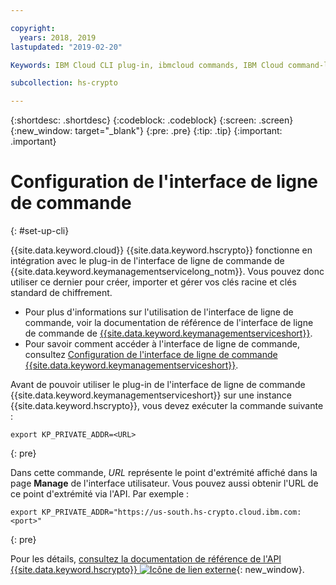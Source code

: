 ```yaml
---

copyright:
  years: 2018, 2019
lastupdated: "2019-02-20"

Keywords: IBM Cloud CLI plug-in, ibmcloud commands, IBM Cloud command-line interface

subcollection: hs-crypto

---
```


{:shortdesc: .shortdesc}
{:codeblock: .codeblock}
{:screen: .screen}
{:new_window: target="_blank"}
{:pre: .pre}
{:tip: .tip}
{:important: .important}

# Configuration de l'interface de ligne de commande
{: #set-up-cli}

{{site.data.keyword.cloud}} {{site.data.keyword.hscrypto}} fonctionne en intégration avec le plug-in de l'interface de ligne de commande de {{site.data.keyword.keymanagementservicelong_notm}}. Vous pouvez donc utiliser ce dernier pour créer, importer et gérer vos clés racine et clés standard de chiffrement.

- Pour plus d'informations sur l'utilisation de l'interface de ligne de commande, voir la documentation de référence de l'interface de ligne de commande de [{{site.data.keyword.keymanagementserviceshort}}](/docs/services/key-protect/cli-reference.html).
- Pour savoir comment accéder à l'interface de ligne de commande, consultez [Configuration de l'interface de ligne de commande {{site.data.keyword.keymanagementserviceshort}}](/docs/services/key-protect/set-up-cli.html).

Avant de pouvoir utiliser le plug-in de l'interface de ligne de commande {{site.data.keyword.keymanagementserviceshort}} sur une instance {{site.data.keyword.hscrypto}}, vous devez exécuter la commande suivante :

```
export KP_PRIVATE_ADDR=<URL>
```
{: pre}

Dans cette commande, *URL* représente le point d'extrémité affiché dans la page **Manage** de l'interface utilisateur. Vous pouvez aussi obtenir l'URL de ce point d'extrémité via l'API. Par exemple :

```
export KP_PRIVATE_ADDR="https://us-south.hs-crypto.cloud.ibm.com:<port>"
```
{: pre}

Pour les détails, [consultez la documentation de référence de l'API {{site.data.keyword.hscrypto}} ![Icône de lien externe](../../icons/launch-glyph.svg "Icône de lien externe")](https://cloud.ibm.com/apidocs/hs-crypto){: new_window}.
